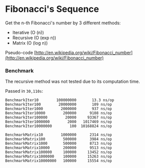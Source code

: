 # Fibonacci's Sequence

Get the n-th Fibonacci's number by 3 different methods:
* Iterative (O (n))
* Recursive (O (exp n))
* Matrix (O (log n))

Pseudo-code [http://en.wikipedia.org/wiki/Fibonacci_number](http://en.wikipedia.org/wiki/Fibonacci_number)

### Benchmark

The recursive method was not tested due to its computation time.

Passed in ```30,110s```:

```
BenchmarkIter10        100000000       13.3 ns/op
BenchmarkIter100        20000000       109 ns/op
BenchmarkIter1000        2000000       937 ns/op
BenchmarkIter10000        200000      9108 ns/op
BenchmarkIter100000        20000     93367 ns/op
BenchmarkIter1000000        2000   1017469 ns/op
BenchmarkIter10000000        100  10168824 ns/op

BenchmarkMatrix10        1000000      2314 ns/op
BenchmarkMatrix100        500000      3984 ns/op
BenchmarkMatrix1000       500000      8713 ns/op
BenchmarkMatrix10000      200000      9513 ns/op
BenchmarkMatrix100000     100000     13452 ns/op
BenchmarkMatrix1000000    100000     15263 ns/op
BenchmarkMatrix10000000   100000     15554 ns/op
```
